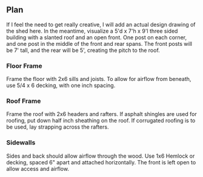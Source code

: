 ## Plan

If I feel the need to get really creative, I will add an actual design drawing of the shed here. In the meantime, visualize a 5'd x 7'h x 9'l three sided building with a slanted roof and an open front. One post on each corner, and one post in the middle of the front and rear spans. The front posts will be 7' tall, and the rear will be 5', creating the pitch to the roof. 

### Floor Frame

Frame the floor with 2x6 sills and joists. To allow for airflow from beneath, use 5/4 x 6 decking, with one inch spacing. 

### Roof Frame

Frame the roof with 2x6 headers and rafters. If asphalt shingles are used for roofing, put down half inch sheathing on the roof. If corrugated roofing is to be used, lay strapping across the rafters. 

### Sidewalls

Sides and back should allow airflow through the wood. Use 1x6 Hemlock or decking, spaced 6" apart and attached horizontally. The front is left open to allow access and airflow. 
